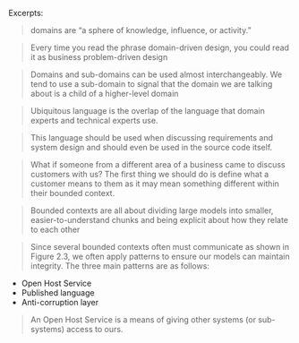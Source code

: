 Excerpts:

> domains are “a sphere of knowledge, influence, or activity.”

> Every time you read the phrase domain-driven design, you could read it as business problem-driven design

> Domains and sub-domains can be used almost interchangeably. We tend to use a sub-domain to signal that the domain we are talking about is a child of a higher-level domain

> Ubiquitous language is the overlap of the language that domain experts and technical experts use.

> This language should be used when discussing requirements and system design and should even be used in the source code itself.

> What if someone from a different area of a business came to discuss customers with us? The first thing we should do is define what a customer means to them as it may mean something different within their bounded context.

> Bounded contexts are all about dividing large models into smaller, easier-to-understand chunks and being explicit about how they relate to each other

> Since several bounded contexts often must communicate as shown in Figure 2.3, we often apply patterns to ensure our models can maintain integrity. The three main patterns are as follows:

- Open Host Service
- Published language
- Anti-corruption layer

> An Open Host Service is a means of giving other systems (or sub-systems) access to ours.

>
